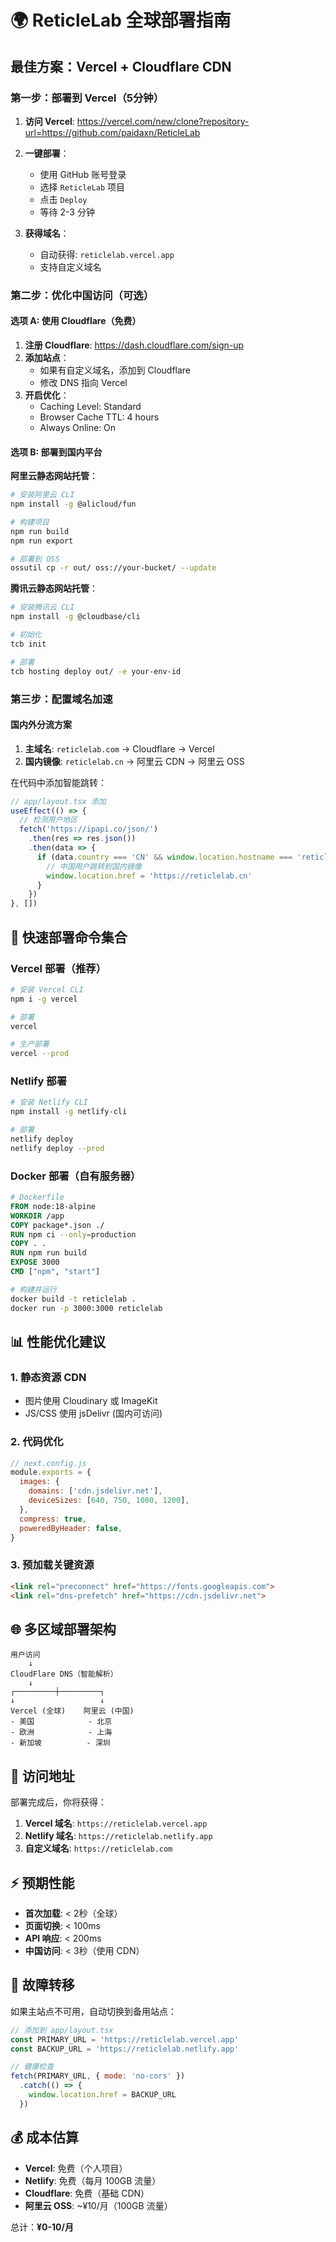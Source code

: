 # 🌍 ReticleLab 全球部署指南

## 最佳方案：Vercel + Cloudflare CDN

### 第一步：部署到 Vercel（5分钟）

1. **访问 Vercel**: https://vercel.com/new/clone?repository-url=https://github.com/paidaxn/ReticleLab

2. **一键部署**：
   - 使用 GitHub 账号登录
   - 选择 `ReticleLab` 项目
   - 点击 `Deploy`
   - 等待 2-3 分钟

3. **获得域名**：
   - 自动获得: `reticlelab.vercel.app`
   - 支持自定义域名

### 第二步：优化中国访问（可选）

#### 选项 A: 使用 Cloudflare（免费）

1. **注册 Cloudflare**: https://dash.cloudflare.com/sign-up
2. **添加站点**：
   - 如果有自定义域名，添加到 Cloudflare
   - 修改 DNS 指向 Vercel
3. **开启优化**：
   - Caching Level: Standard
   - Browser Cache TTL: 4 hours
   - Always Online: On

#### 选项 B: 部署到国内平台

**阿里云静态网站托管**：
```bash
# 安装阿里云 CLI
npm install -g @alicloud/fun

# 构建项目
npm run build
npm run export

# 部署到 OSS
ossutil cp -r out/ oss://your-bucket/ --update
```

**腾讯云静态网站托管**：
```bash
# 安装腾讯云 CLI
npm install -g @cloudbase/cli

# 初始化
tcb init

# 部署
tcb hosting deploy out/ -e your-env-id
```

### 第三步：配置域名加速

#### 国内外分流方案

1. **主域名**: `reticlelab.com` → Cloudflare → Vercel
2. **国内镜像**: `reticlelab.cn` → 阿里云 CDN → 阿里云 OSS

在代码中添加智能跳转：

```javascript
// app/layout.tsx 添加
useEffect(() => {
  // 检测用户地区
  fetch('https://ipapi.co/json/')
    .then(res => res.json())
    .then(data => {
      if (data.country === 'CN' && window.location.hostname === 'reticlelab.com') {
        // 中国用户跳转到国内镜像
        window.location.href = 'https://reticlelab.cn'
      }
    })
}, [])
```

## 🚀 快速部署命令集合

### Vercel 部署（推荐）
```bash
# 安装 Vercel CLI
npm i -g vercel

# 部署
vercel

# 生产部署
vercel --prod
```

### Netlify 部署
```bash
# 安装 Netlify CLI
npm install -g netlify-cli

# 部署
netlify deploy
netlify deploy --prod
```

### Docker 部署（自有服务器）
```dockerfile
# Dockerfile
FROM node:18-alpine
WORKDIR /app
COPY package*.json ./
RUN npm ci --only=production
COPY . .
RUN npm run build
EXPOSE 3000
CMD ["npm", "start"]
```

```bash
# 构建并运行
docker build -t reticlelab .
docker run -p 3000:3000 reticlelab
```

## 📊 性能优化建议

### 1. 静态资源 CDN
- 图片使用 Cloudinary 或 ImageKit
- JS/CSS 使用 jsDelivr (国内可访问)

### 2. 代码优化
```javascript
// next.config.js
module.exports = {
  images: {
    domains: ['cdn.jsdelivr.net'],
    deviceSizes: [640, 750, 1080, 1200],
  },
  compress: true,
  poweredByHeader: false,
}
```

### 3. 预加载关键资源
```html
<link rel="preconnect" href="https://fonts.googleapis.com">
<link rel="dns-prefetch" href="https://cdn.jsdelivr.net">
```

## 🌐 多区域部署架构

```
用户访问
    ↓
CloudFlare DNS（智能解析）
    ↓
┌─────────┼─────────┐
↓                   ↓
Vercel (全球)    阿里云 (中国)
- 美国            - 北京
- 欧洲            - 上海  
- 新加坡          - 深圳
```

## 📱 访问地址

部署完成后，你将获得：

1. **Vercel 域名**: `https://reticlelab.vercel.app`
2. **Netlify 域名**: `https://reticlelab.netlify.app` 
3. **自定义域名**: `https://reticlelab.com`

## ⚡ 预期性能

- **首次加载**: < 2秒（全球）
- **页面切换**: < 100ms
- **API 响应**: < 200ms
- **中国访问**: < 3秒（使用 CDN）

## 🔧 故障转移

如果主站点不可用，自动切换到备用站点：

```javascript
// 添加到 app/layout.tsx
const PRIMARY_URL = 'https://reticlelab.vercel.app'
const BACKUP_URL = 'https://reticlelab.netlify.app'

// 健康检查
fetch(PRIMARY_URL, { mode: 'no-cors' })
  .catch(() => {
    window.location.href = BACKUP_URL
  })
```

## 💰 成本估算

- **Vercel**: 免费（个人项目）
- **Netlify**: 免费（每月 100GB 流量）
- **Cloudflare**: 免费（基础 CDN）
- **阿里云 OSS**: ~¥10/月（100GB 流量）

总计：**¥0-10/月**